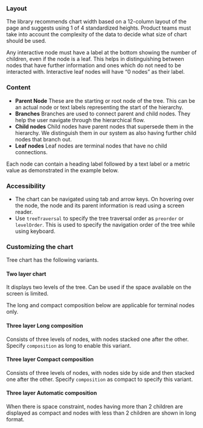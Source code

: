 ### Layout

The library recommends chart width based on a 12-column layout of the page and suggests using 1 of 4 standardized heights. Product teams must take into account the complexity of the data to decide what size of chart should be used.

Any interactive node must have a label at the bottom showing the number of children, even if the node is a leaf. This helps in distinguishing between nodes that have further information and ones which do not need to be interacted with. Interactive leaf nodes will have “0 nodes” as their label.

### Content

- **Parent Node** These are the starting or root node of the tree. This can be an actual node or text labels representing the start of the hierarchy.
- **Branches** Branches are used to connect parent and child nodes. They help the user navigate through the hierarchical flow.
- **Child nodes** Child nodes have parent nodes that supersede them in the hierarchy. We distinguish them in our system as also having further child nodes that branch out.
- **Leaf nodes** Leaf nodes are terminal nodes that have no child connections.

Each node can contain a heading label followed by a text label or a metric value as demonstrated in the example below.

### Accessibility

- The chart can be navigated using tab and arrow keys. On hovering over the node, the node and its parent information is read using a screen reader.
- Use `treeTraversal` to specify the tree traversal order as `preorder` or `levelOrder`. This is used to specify the navigation order of the tree while using keyboard.

### Customizing the chart

Tree chart has the following variants.

#### Two layer chart

It displays two levels of the tree. Can be used if the space available on the screen is limited.

The long and compact composition below are applicable for terminal nodes only.

#### Three layer Long composition

Consists of three levels of nodes, with nodes stacked one after the other. Specify `composition` as long to enable this variant.

#### Three layer Compact composition

Consists of three levels of nodes, with nodes side by side and then stacked one after the other.
Specify `composition` as compact to specify this variant.

#### Three layer Automatic composition

When there is space constraint, nodes having more than 2 children are displayed as compact and nodes with less than 2 children are shown in long format.
